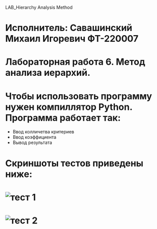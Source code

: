 LAB_Hierarchy Analysis Method
# Исполнитель: Савашинский Михаил Игоревич ФТ-220007
# Лабораторная работа 6. Метод анализа иерархий.
# Чтобы использовать программу нужен компиллятор Python. Программа работает так:
- Ввод колличетва критериев
- Ввод коэффициента
- Вывод результата
# Скриншоты тестов приведены ниже:
# ![тест 1](https://github.com/misshasavvash/Mikel/assets/146664036/2537477c-0bf1-479f-ba69-c19fe33f4906)
# ![тест 2](https://github.com/misshasavvash/Mikel/assets/146664036/85218356-8b77-49d4-b881-b7a53d71f4d3)

